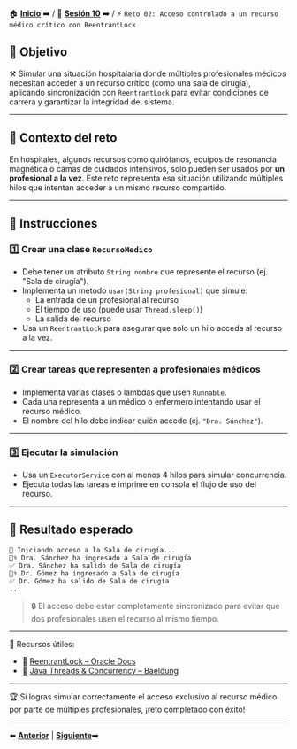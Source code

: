 🏠 [**Inicio**](../../Readme.md) ➡️ / 📖 [**Sesión 10**](../Readme.md) ➡️ / ⚡ `Reto 02: Acceso controlado a un recurso médico crítico con ReentrantLock`

## 🎯 Objetivo

⚒️ Simular una situación hospitalaria donde múltiples profesionales médicos necesitan acceder a un recurso crítico (como una sala de cirugía), aplicando sincronización con `ReentrantLock` para evitar condiciones de carrera y garantizar la integridad del sistema.

---

## 🧠 Contexto del reto

En hospitales, algunos recursos como quirófanos, equipos de resonancia magnética o camas de cuidados intensivos, solo pueden ser usados por **un profesional a la vez**. Este reto representa esa situación utilizando múltiples hilos que intentan acceder a un mismo recurso compartido.

---

## 📝 Instrucciones

### 1️⃣ Crear una clase `RecursoMedico`

- Debe tener un atributo `String nombre` que represente el recurso (ej. "Sala de cirugía").
- Implementa un método `usar(String profesional)` que simule:
  - La entrada de un profesional al recurso
  - El tiempo de uso (puede usar `Thread.sleep()`)
  - La salida del recurso
- Usa un `ReentrantLock` para asegurar que solo un hilo acceda al recurso a la vez.

---

### 2️⃣ Crear tareas que representen a profesionales médicos

- Implementa varias clases o lambdas que usen `Runnable`.
- Cada una representa a un médico o enfermero intentando usar el recurso médico.
- El nombre del hilo debe indicar quién accede (ej. `"Dra. Sánchez"`).

---

### 3️⃣ Ejecutar la simulación

- Usa un `ExecutorService` con al menos 4 hilos para simular concurrencia.
- Ejecuta todas las tareas e imprime en consola el flujo de uso del recurso.

---

## 🧪 Resultado esperado

```
🏥 Iniciando acceso a la Sala de cirugía...
👩‍⚕️ Dra. Sánchez ha ingresado a Sala de cirugía
✅ Dra. Sánchez ha salido de Sala de cirugía
👨‍⚕️ Dr. Gómez ha ingresado a Sala de cirugía
✅ Dr. Gómez ha salido de Sala de cirugía
...
```

> 🔒 El acceso debe estar completamente sincronizado para evitar que dos profesionales usen el recurso al mismo tiempo.

---

📘 Recursos útiles:

- 🔗 [ReentrantLock – Oracle Docs](https://docs.oracle.com/javase/8/docs/api/java/util/concurrent/locks/ReentrantLock.html)  
- 🔗 [Java Threads & Concurrency – Baeldung](https://www.baeldung.com/java-concurrent-locks)

---

🏆 Si logras simular correctamente el acceso exclusivo al recurso médico por parte de múltiples profesionales, ¡reto completado con éxito!

---

⬅️ [**Anterior**](../Ejemplo-03/Readme.md) | [**Siguiente**](../Sesion-11/Readme.md)➡️  